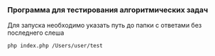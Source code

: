 ### Программа для тестирования алгоритмических задач

Для запуска необходимо указать путь до папки с ответами без последнего слеша

`php index.php /Users/user/test`
